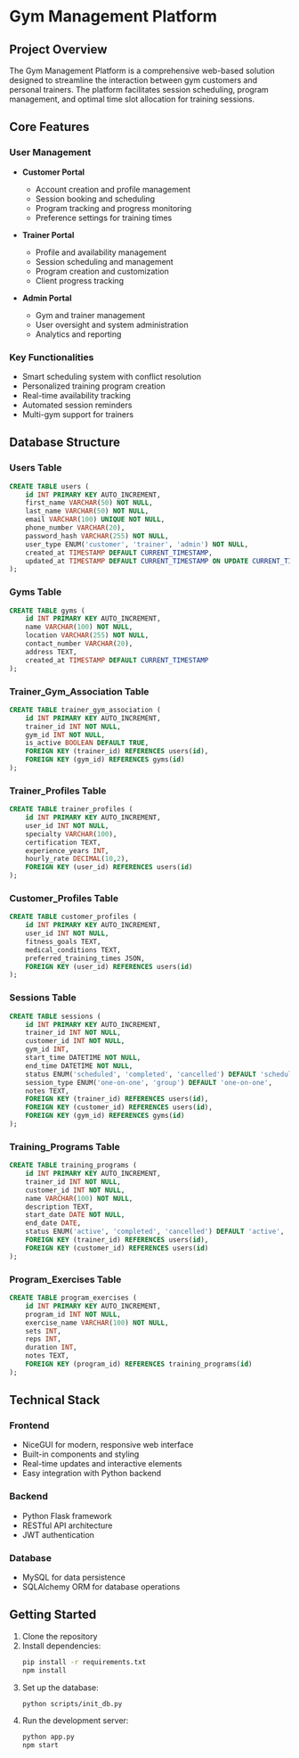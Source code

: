 # Gym Management Platform

## Project Overview

The Gym Management Platform is a comprehensive web-based solution designed to streamline the interaction between gym customers and personal trainers. The platform facilitates session scheduling, program management, and optimal time slot allocation for training sessions.

## Core Features

### User Management
- **Customer Portal**
  - Account creation and profile management
  - Session booking and scheduling
  - Program tracking and progress monitoring
  - Preference settings for training times

- **Trainer Portal**
  - Profile and availability management
  - Session scheduling and management
  - Program creation and customization
  - Client progress tracking

- **Admin Portal**
  - Gym and trainer management
  - User oversight and system administration
  - Analytics and reporting

### Key Functionalities
- Smart scheduling system with conflict resolution
- Personalized training program creation
- Real-time availability tracking
- Automated session reminders
- Multi-gym support for trainers

## Database Structure

### Users Table
```sql
CREATE TABLE users (
    id INT PRIMARY KEY AUTO_INCREMENT,
    first_name VARCHAR(50) NOT NULL,
    last_name VARCHAR(50) NOT NULL,
    email VARCHAR(100) UNIQUE NOT NULL,
    phone_number VARCHAR(20),
    password_hash VARCHAR(255) NOT NULL,
    user_type ENUM('customer', 'trainer', 'admin') NOT NULL,
    created_at TIMESTAMP DEFAULT CURRENT_TIMESTAMP,
    updated_at TIMESTAMP DEFAULT CURRENT_TIMESTAMP ON UPDATE CURRENT_TIMESTAMP
);
```

### Gyms Table
```sql
CREATE TABLE gyms (
    id INT PRIMARY KEY AUTO_INCREMENT,
    name VARCHAR(100) NOT NULL,
    location VARCHAR(255) NOT NULL,
    contact_number VARCHAR(20),
    address TEXT,
    created_at TIMESTAMP DEFAULT CURRENT_TIMESTAMP
);
```

### Trainer_Gym_Association Table
```sql
CREATE TABLE trainer_gym_association (
    id INT PRIMARY KEY AUTO_INCREMENT,
    trainer_id INT NOT NULL,
    gym_id INT NOT NULL,
    is_active BOOLEAN DEFAULT TRUE,
    FOREIGN KEY (trainer_id) REFERENCES users(id),
    FOREIGN KEY (gym_id) REFERENCES gyms(id)
);
```

### Trainer_Profiles Table
```sql
CREATE TABLE trainer_profiles (
    id INT PRIMARY KEY AUTO_INCREMENT,
    user_id INT NOT NULL,
    specialty VARCHAR(100),
    certification TEXT,
    experience_years INT,
    hourly_rate DECIMAL(10,2),
    FOREIGN KEY (user_id) REFERENCES users(id)
);
```

### Customer_Profiles Table
```sql
CREATE TABLE customer_profiles (
    id INT PRIMARY KEY AUTO_INCREMENT,
    user_id INT NOT NULL,
    fitness_goals TEXT,
    medical_conditions TEXT,
    preferred_training_times JSON,
    FOREIGN KEY (user_id) REFERENCES users(id)
);
```

### Sessions Table
```sql
CREATE TABLE sessions (
    id INT PRIMARY KEY AUTO_INCREMENT,
    trainer_id INT NOT NULL,
    customer_id INT NOT NULL,
    gym_id INT,
    start_time DATETIME NOT NULL,
    end_time DATETIME NOT NULL,
    status ENUM('scheduled', 'completed', 'cancelled') DEFAULT 'scheduled',
    session_type ENUM('one-on-one', 'group') DEFAULT 'one-on-one',
    notes TEXT,
    FOREIGN KEY (trainer_id) REFERENCES users(id),
    FOREIGN KEY (customer_id) REFERENCES users(id),
    FOREIGN KEY (gym_id) REFERENCES gyms(id)
);
```

### Training_Programs Table
```sql
CREATE TABLE training_programs (
    id INT PRIMARY KEY AUTO_INCREMENT,
    trainer_id INT NOT NULL,
    customer_id INT NOT NULL,
    name VARCHAR(100) NOT NULL,
    description TEXT,
    start_date DATE NOT NULL,
    end_date DATE,
    status ENUM('active', 'completed', 'cancelled') DEFAULT 'active',
    FOREIGN KEY (trainer_id) REFERENCES users(id),
    FOREIGN KEY (customer_id) REFERENCES users(id)
);
```

### Program_Exercises Table
```sql
CREATE TABLE program_exercises (
    id INT PRIMARY KEY AUTO_INCREMENT,
    program_id INT NOT NULL,
    exercise_name VARCHAR(100) NOT NULL,
    sets INT,
    reps INT,
    duration INT,
    notes TEXT,
    FOREIGN KEY (program_id) REFERENCES training_programs(id)
);
```

## Technical Stack

### Frontend
- NiceGUI for modern, responsive web interface
- Built-in components and styling
- Real-time updates and interactive elements
- Easy integration with Python backend

### Backend
- Python Flask framework
- RESTful API architecture
- JWT authentication

### Database
- MySQL for data persistence
- SQLAlchemy ORM for database operations

## Getting Started

1. Clone the repository
2. Install dependencies:
   ```bash
   pip install -r requirements.txt
   npm install
   ```
3. Set up the database:
   ```bash
   python scripts/init_db.py
   ```
4. Run the development server:
   ```bash
   python app.py
   npm start
   ```
